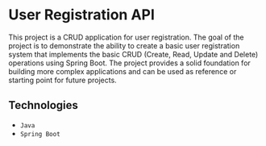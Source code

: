 # User Registration API

This project is a CRUD application for user registration. The goal of the project is to demonstrate the ability to create a basic user registration system that implements the basic CRUD (Create, Read, Update and Delete) operations using Spring Boot. The project provides a solid foundation for building more complex applications and can be used as reference or starting point for future projects.

## Technologies
- `Java`
- `Spring Boot`
